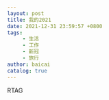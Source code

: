 ```yaml
---
layout: post
title: 我的2021
date: 2021-12-31 23:59:57 +0800
tags:
     - 生活
     - 工作
     - 新冠
     - 旅行
author: baicai
catalog: true
---
```


RTAG